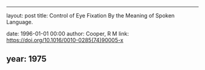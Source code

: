 ---
layout: post
title: Control of Eye Fixation By the Meaning of Spoken Language.

date: 1996-01-01 00:00
author: Cooper, R M
link: https://doi.org/10.1016/0010-0285(74)90005-x

year: 1975
-----